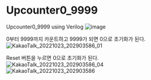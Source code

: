 # Upcounter0_9999
Upcounter0_9999 using Verilog
![image](https://user-images.githubusercontent.com/102197947/197389386-1671d471-badf-4a2a-86c6-a75751442747.png)

0부터 9999까지 카운트하고 9999가 되면 0으로 초기화가 된다.
![KakaoTalk_20221023_202903586_01](https://user-images.githubusercontent.com/102197947/197389654-1058f2b6-1089-42b7-96b6-5a81d242c4d1.jpg)

Reset 버튼을 누르면 0으로 초기화가 된다.
![KakaoTalk_20221023_202903586_04](https://user-images.githubusercontent.com/102197947/197389669-9b99c48f-50e5-4ffa-8492-ef96090839c5.jpg)
![KakaoTalk_20221023_202903586](https://user-images.githubusercontent.com/102197947/197389673-c1bd2b18-3723-45ec-ab69-56f28432d7af.jpg)
